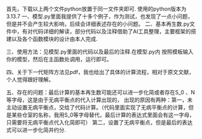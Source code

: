 首先，下载以上两个文件python放置于同一文件夹即可. 使用的python版本为3.13.7
一、模型.py里面我提供了十多个例子，作为测试，也发现了一点小问题，但是并不会产生较大影响，后续会详细表述存在的小问题。
二、基本再生数.py文件中，有对代码详细的解读，部分代码以及注释借助了AI工具整理，主要框架的搭建以及各个函数模块的设计由本人完成.

三、使用方法：见模型.py里面的代码以及最后的注释.在模型.py内 按照模板输入你的模型，然后在主函数处调用，运行即可。

四、关于下一代矩阵方法见pdf，我也给出了具体的计算流程，相对于原文文献，个人觉得跟好理解。

五、存在的问题：最后计算的基本再生数可能还可以进一步化简或者存在S_0 、N等字母，这是由于无病平衡点的代入计算出现的，
    出现的原因有两种：第一，未主动设置无病平衡点，交给了代码计算。（代码里面实现了无病平衡点的计算，但是某些仓室的名称，我用S_0等字母替代，最后计算的表达式里面会有这一字母，只需要将无病平衡点代入化简即可）
                      第二，设置了无病平衡点，但是最后的表达式可以进一步化简并约分.



